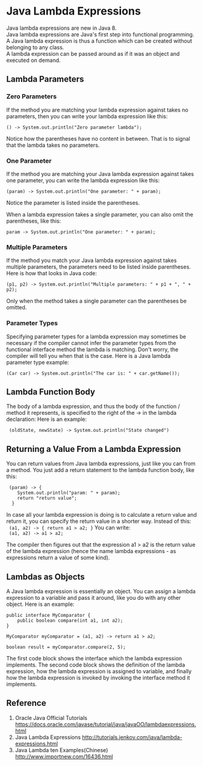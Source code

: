 # Java Lambda Expressions

Java lambda expressions are new in Java 8.   
Java lambda expressions are Java's first step into functional programming.   
A Java lambda expression is thus a function which can be created without belonging to any class.   
A lambda expression can be passed around as if it was an object and executed on demand.  

## Lambda Parameters

### Zero Parameters
If the method you are matching your lambda expression against takes no parameters, then you can write your lambda expression like this:  
```
() -> System.out.println("Zero parameter lambda");
```  
Notice how the parentheses have no content in between. That is to signal that the lambda takes no parameters.  

### One Parameter
If the method you are matching your Java lambda expression against takes one parameter, you can write the lambda expression like this:  
```
(param) -> System.out.println("One parameter: " + param);
```  

Notice the parameter is listed inside the parentheses.  

When a lambda expression takes a single parameter, you can also omit the parentheses, like this:  
```
param -> System.out.println("One parameter: " + param);
```  

### Multiple Parameters  
If the method you match your Java lambda expression against takes multiple parameters, the parameters need to be listed inside parentheses. Here is how that looks in Java code:  
```
(p1, p2) -> System.out.println("Multiple parameters: " + p1 + ", " + p2);
```  
Only when the method takes a single parameter can the parentheses be omitted.  

### Parameter Types
Specifying parameter types for a lambda expression may sometimes be necessary if the compiler cannot infer the parameter types from the functional interface method the lambda is matching. Don't worry, the compiler will tell you when that is the case. Here is a Java lambda parameter type example:  
```
(Car car) -> System.out.println("The car is: " + car.getName());
```  

## Lambda Function Body
The body of a lambda expression, and thus the body of the function / method it represents, is specified to the right of the -> in the lambda declaration: Here is an example:  
```
 (oldState, newState) -> System.out.println("State changed")
```  


## Returning a Value From a Lambda Expression
You can return values from Java lambda expressions, just like you can from a method. You just add a return statement to the lambda function body, like this:  
```
 (param) -> {
    System.out.println("param: " + param);
    return "return value";
  }
```  
In case all your lambda expression is doing is to calculate a return value and return it, you can specify the return value in a shorter way. Instead of this:   
``` (a1, a2) -> { return a1 > a2; }```
You can write:    
``` (a1, a2) -> a1 > a2;```  

The compiler then figures out that the expression a1 > a2 is the return value of the lambda expression (hence the name lambda expressions - as expressions return a value of some kind).  


## Lambdas as Objects 
A Java lambda expression is essentially an object. You can assign a lambda expression to a variable and pass it around, like you do with any other object. Here is an example:  
```
public interface MyComparator {
    public boolean compare(int a1, int a2);
}

MyComparator myComparator = (a1, a2) -> return a1 > a2;

boolean result = myComparator.compare(2, 5);
```
The first code block shows the interface which the lambda expression implements. The second code block shows the definition of the lambda expression, how the lambda expression is assigned to variable, and finally how the lambda expression is invoked by invoking the interface method it implements.  












## Reference
1. Oracle Java Official Tutorials https://docs.oracle.com/javase/tutorial/java/javaOO/lambdaexpressions.html
2. Java Lambda Expressions http://tutorials.jenkov.com/java/lambda-expressions.html
3. Java Lambda ten Examples(Chinese) http://www.importnew.com/16436.html
